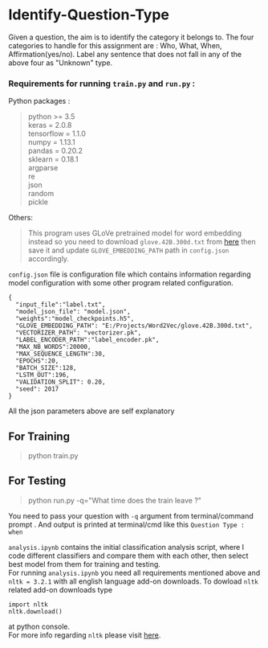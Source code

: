 # Identify-Question-Type
Given a question, the aim is to identify the category it belongs to. The four categories to handle for this assignment are : Who, What, When, Affirmation(yes/no). Label any sentence that does not fall in any of the above four as "Unknown" type.

### Requirements for running `train.py` and `run.py` :
Python packages :
> python >= 3.5 \
> keras = 2.0.8 \
> tensorflow = 1.1.0\
> numpy = 1.13.1\
> pandas = 0.20.2\
> sklearn = 0.18.1\
> argparse\
> re\
> json\
> random\
> pickle

Others:
> This program uses GLoVe pretrained model for word embedding instead so you need to download `glove.42B.300d.txt` from [here](http://nlp.stanford.edu/data/glove.42B.300d.zip) then save it and update `GLOVE_EMBEDDING_PATH` path in `config.json` accordingly.

`config.json` file is configuration file which contains information regarding model configuration with some other program related configuration.
```
{
  "input_file":"label.txt",
  "model_json_file": "model.json",
  "weights":"model_checkpoints.h5",
  "GLOVE_EMBEDDING_PATH": "E:/Projects/Word2Vec/glove.42B.300d.txt",
  "VECTORIZER_PATH": "vectorizer.pk",
  "LABEL_ENCODER_PATH":"label_encoder.pk",
  "MAX_NB_WORDS":20000,
  "MAX_SEQUENCE_LENGTH":30,
  "EPOCHS":20,
  "BATCH_SIZE":128,
  "LSTM_OUT":196,
  "VALIDATION_SPLIT": 0.20,
  "seed": 2017
}

```
All the json parameters above are self explanatory

## For Training
> python train.py

## For Testing
> python run.py  -q="What time does the train leave ?"

You need to pass your question with `-q` argument from terminal/command prompt . And output is printed at terminal/cmd like this `Question Type : when`

`analysis.ipynb` contains the initial classification analysis script, where I code different classifiers and compare them with each other, then select best model from them for training and testing. \
For running `analysis.ipynb` you need all requirements mentioned above and `nltk = 3.2.1` with all english language add-on downloads.
To dowload `nltk` related add-on downloads type 
```
import nltk
nltk.download()
```
at python console. \
For more info regarding `nltk` please visit [here](http://www.nltk.org/index.html).

